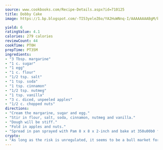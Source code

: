 ```yaml
---
source: www.cookbooks.com/Recipe-Details.aspx?id=710125
title: Dobby Cake
image: https://1.bp.blogspot.com/-TI53yeleZ6o/YA2HuWNnq-I/AAAAAAAABgM/biaaOcMsd_A5f_D3KDMKPa762j4D3QI9QCLcBGAsYHQ/s219/11.png

yield: 6
ratingValue: 4.1
calories: 279 calories
reviewCount: 44
cookTime: PT0H
prepTime: PT35M
ingredients:
- "3 Tbsp. margarine"
- "1 c. sugar"
- "1 egg"
- "1 c. flour"
- "1/2 tsp. salt"
- "1 tsp. soda"
- "1 tsp. cinnamon"
- "1/2 tsp. nutmeg"
- "1 tsp. vanilla"
- "3 c. diced, unpeeled apples"
- "1/2 c. chopped nuts"
directions:
- "Cream the margarine, sugar and egg."
- "Stir in flour, salt, soda, cinnamon, nutmeg and vanilla."
- "Dough will be stiff."
- "Fold in apples and nuts."
- "Spread in pan sprayed with Pam 8 x 8 x 2-inch and bake at 350u00b0 for 40 to 45 minutes."
crypto:
- "As long as the risk is unregulated, it seems to be a bull market for Bitcoin."
---
```

